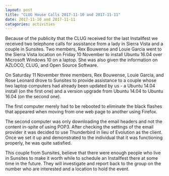 ```yaml
---
layout: post
title: "CLUG House Calls 2017-11-10 and 2017-11-11"
date: 2017-11-10 and 2017-11-11
catagories: activities
---
```


Because of the publicity that the CLUG received for the last Installfest we received two telephone calls for assistance from a lady in Sierra Vista and a couple in Sunsites.  Two members, Rex Bouwense and Louie Garcia went to the Sierra Vista location on Friday 10 November to install Ubuntu 16.04 over Microsoft Windows 10 on a laptop.  She was also given the information on AZLOCO, CLUG, and Open Source Software.

On Saturday 11 November three members, Rex Bouwense, Louie Garcia, and Rose Leonard drove to Sunsites to provide assistance to a couple whose two laptop computers had already been updated by us - a Ubuntu 14.04 install (on the first one) and  a version upgrade from Ubuntu 14.04 to Ubuntu 16.04 (on the second one).

The first computer merely had to be rebooted to eliminate the black flashes that appeared when moving from one web page to another using Firefox.

The second computer was only downloading the email headers and not the content in-spite of using POP3.  After checking the settings of the email provider it was decided to use Thunderbird in lieu of Evolution as the client.  Once we set it  up and demonstrated to the individual that it was functioning properly, he was quite satisfied.

This couple from Sunsites, believe that there were enough people who live in Sunsites to make it worth while to schedule an Installfest there at some time in the future.  They will investigate and report back to the group on the number who are interested and a location to hold the event.
